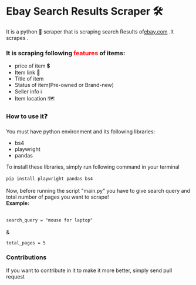 <h1>Ebay Search Results Scraper 🛠</h1>
<p>It is a python 🐍 scraper that is scraping search Results of<a href="https://ebay.com">ebay.com</a>
<a href=""></a>
.It scrapes .
</p>
<h3>It is scraping following <span style="color: red;">features</span>  of items:</h3>
<ul>
<li>price of item 💲</li>
<li>Item link 🔗</li>
<li>Title of item</li>
<li>Status of item(Pre-owned or Brand-new)</li>
<li>Seller info ℹ</li>
<li>Item location 🗺</li>
</ul>

<h3>How to use it❓</h3>
<p>You must have python environment and its following libraries:
<ul>
<li>bs4</li>
<li>playwright</li>
<li>pandas</li>
</ul>
</p>
<p>
To install these libraries, simply run following command in your terminal <br><br>
<code>pip install playwright pandas bs4</code>
<br>
<br>
Now, before running the script "main.py" you have to give search query and total number of pages you want to scrape!
<br>
<strong>Example:</strong>
<br>
<br>
<code>
search_query = "mouse for laptop"
</code>

<br>
&
<br>
<code>
total_pages = 5  
</code>
</p>
<h3>Contributions</h3>
<p>If you want to contribute in it to make it more better, simply send pull request</p>


